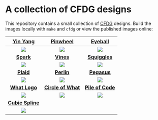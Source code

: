 # A collection of CFDG designs

This repository contains a small collection of
[CFDG](http://www.contextfreeart.org/gallery/)
designs.
Build the images locally with `make` and `cfdg`
or view the published images online:

| [Yin Yang](http://www.contextfreeart.org/gallery/view.php?id=3739) | [Pinwheel](http://www.contextfreeart.org/gallery/view.php?id=3740) | [Eyeball](http://www.contextfreeart.org/gallery/view.php?id=3741) |
|:------: | :------: | :------: |
| ![](http://www.contextfreeart.org/gallery/uploads/b5/c5/b5c57863e51f2da25307c6ddd00329d0/thumb_3739.jpg) | ![](http://www.contextfreeart.org/gallery/uploads/b5/c5/b5c57863e51f2da25307c6ddd00329d0/thumb_3740.jpg) | ![](http://www.contextfreeart.org/gallery/uploads/b5/c5/b5c57863e51f2da25307c6ddd00329d0/thumb_3741.jpg) |
| **[Spark](http://www.contextfreeart.org/gallery/view.php?id=3746)** | **[Vines](https://www.contextfreeart.org/gallery/view.php?id=3763)**    | **[Squiggles](https://www.contextfreeart.org/gallery/view.php?id=3769)**   |
| ![](http://www.contextfreeart.org/gallery/uploads/b5/c5/b5c57863e51f2da25307c6ddd00329d0/thumb_3746.jpg) | ![](https://www.contextfreeart.org/gallery/uploads/b5/c5/b5c57863e51f2da25307c6ddd00329d0/thumb_3763.png)   | ![](https://www.contextfreeart.org/gallery/uploads/b5/c5/b5c57863e51f2da25307c6ddd00329d0/thumb_3769.jpg)   |
| **[Plaid](https://www.contextfreeart.org/gallery/view.php?id=3780)** | **[Perlin](https://www.contextfreeart.org/gallery/view.php?id=3786)** | **[Pegasus](https://www.contextfreeart.org/gallery/view.php?id=3798)** |
| ![](https://www.contextfreeart.org/gallery/uploads/b5/c5/b5c57863e51f2da25307c6ddd00329d0/thumb_3780.jpg) | ![](https://www.contextfreeart.org/gallery/uploads/b5/c5/b5c57863e51f2da25307c6ddd00329d0/thumb_3786.jpg) | ![](https://www.contextfreeart.org/gallery/uploads/b5/c5/b5c57863e51f2da25307c6ddd00329d0/thumb_3798.jpg) |
| **[What Logo](https://www.contextfreeart.org/gallery/view.php?id=3813)** | **[Circle of What](https://www.contextfreeart.org/gallery/view.php?id=3815)** | **[Pile of Code](https://www.contextfreeart.org/gallery/view.php?id=3816)** |
| ![](https://www.contextfreeart.org/gallery/uploads/b5/c5/b5c57863e51f2da25307c6ddd00329d0/thumb_3813.jpg) | ![](https://www.contextfreeart.org/gallery/uploads/b5/c5/b5c57863e51f2da25307c6ddd00329d0/thumb_3815.jpg) | ![](https://www.contextfreeart.org/gallery/uploads/b5/c5/b5c57863e51f2da25307c6ddd00329d0/thumb_3816.jpg) |
| **[Cubic Spline](https://www.contextfreeart.org/gallery/view.php?id=3819)**| | |
| ![](https://www.contextfreeart.org/gallery/uploads/b5/c5/b5c57863e51f2da25307c6ddd00329d0/thumb_3819.jpg) | | |

